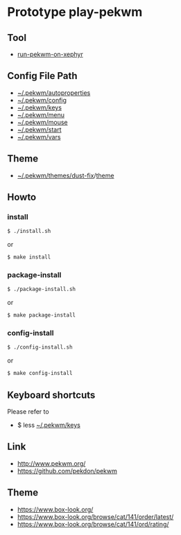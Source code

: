 
# Prototype play-pekwm


## Tool

* [run-pekwm-on-xephyr](../../tool/xephyr/develop-tool/run-pekwm-on-xephyr/)


## Config File Path

* [~/.pekwm/autoproperties](config/pekwm/autoproperties)
* [~/.pekwm/config](config/pekwm/config)
* [~/.pekwm/keys](config/pekwm/keys)
* [~/.pekwm/menu](config/pekwm/menu)
* [~/.pekwm/mouse](config/pekwm/mouse)
* [~/.pekwm/start](config/pekwm/start)
* [~/.pekwm/vars](config/pekwm/vars)


## Theme

* [~/.pekwm/themes/dust-fix](config/pekwm/themes/dust-fix)/[theme](config/pekwm/themes/dust-fix/theme)



## Howto


### install

``` sh
$ ./install.sh
```

or

``` sh
$ make install
```


### package-install

``` sh
$ ./package-install.sh
```

or

``` sh
$ make package-install
```


### config-install

``` sh
$ ./config-install.sh
```

or

``` sh
$ make config-install
```


## Keyboard shortcuts

Please refer to

* $ less [~/.pekwm/keys](config/pekwm/keys)


## Link

* http://www.pekwm.org/
* https://github.com/pekdon/pekwm


## Theme

* https://www.box-look.org/
* https://www.box-look.org/browse/cat/141/order/latest/
* https://www.box-look.org/browse/cat/141/ord/rating/
